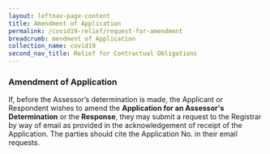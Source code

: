 ```yaml
---
layout: leftnav-page-content
title: Amendment of Application
permalink: /covid19-relief/request-for-amendment
breadcrumb: mendment of Application
collection_name: covid19
second_nav_title: Relief for Contractual Obligations
---
```


### Amendment of Application ###

If, before the Assessor’s determination is made, the Applicant or Respondent wishes to amend the <b>Application for an Assessor's Determination</b> or the <b>Response</b>, they may submit a request to the Registrar by way of email as provided in the acknowledgement of receipt of the Application. The parties should cite the Application No. in their email requests.
